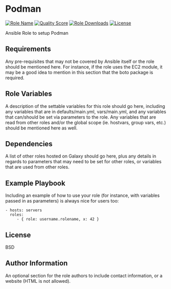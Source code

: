 Podman
=========
[![Role Name](https://img.shields.io/ansible/role/62002?label=Role%20Name&logo=ansible&style=flat-square)](https://galaxy.ansible.com/iquzart/podman)
[![Quality Score](https://img.shields.io/ansible/quality/62002?label=Quality%20Score&logo=ansible&style=flat-square)](https://galaxy.ansible.com/iquzart/podman)
[![Role Downloads](https://img.shields.io/ansible/role/d/62002?label=Role%20Downloads&logo=ansible&style=flat-square)](https://galaxy.ansible.com/iquzart/podman)
[![License](https://img.shields.io/:license-mit-blue.svg?style=flat-square)](https://badges.mit-license.org)


Ansible Role to setup Podman

Requirements
------------

Any pre-requisites that may not be covered by Ansible itself or the role should be mentioned here. For instance, if the role uses the EC2 module, it may be a good idea to mention in this section that the boto package is required.

Role Variables
--------------

A description of the settable variables for this role should go here, including any variables that are in defaults/main.yml, vars/main.yml, and any variables that can/should be set via parameters to the role. Any variables that are read from other roles and/or the global scope (ie. hostvars, group vars, etc.) should be mentioned here as well.

Dependencies
------------

A list of other roles hosted on Galaxy should go here, plus any details in regards to parameters that may need to be set for other roles, or variables that are used from other roles.

Example Playbook
----------------

Including an example of how to use your role (for instance, with variables passed in as parameters) is always nice for users too:

    - hosts: servers
      roles:
         - { role: username.rolename, x: 42 }

License
-------

BSD

Author Information
------------------

An optional section for the role authors to include contact information, or a website (HTML is not allowed).
